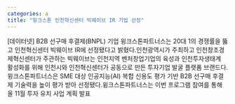 ```yaml
---
categories: a
title: "윙크스톤 인천혁신센터 빅웨이브 IR 기업 선정"
---
```

[데이터넷] B2B 선구매 후결제(BNPL) 기업 윙크스톤파트너스는 20대 1의 경쟁률을 뚫고 인천혁신센터 빅웨이브 IR에 선정됐다고 밝혔다.인천광역시가 주최하고 인천창조경제혁신센터가 주관하는 빅웨이브는 인천지역 벤처창업기업의 육성과 인천투자생태계 활성화를 위해 인천시와 인천혁신센터가 공동으로 만든 투자기업 발굴 플랫폼 브랜드다.윙크스톤파트너스은 SME 대상 인공지능(AI) 복합 신용도 평가 기반 B2B 선구매 후결제 기술력을 높이 평가 받아 선정됐다.윙크스톤파트너스는 이번 프로그램 참여를 통해 올 11월 투자 유치 사업 계획 발표